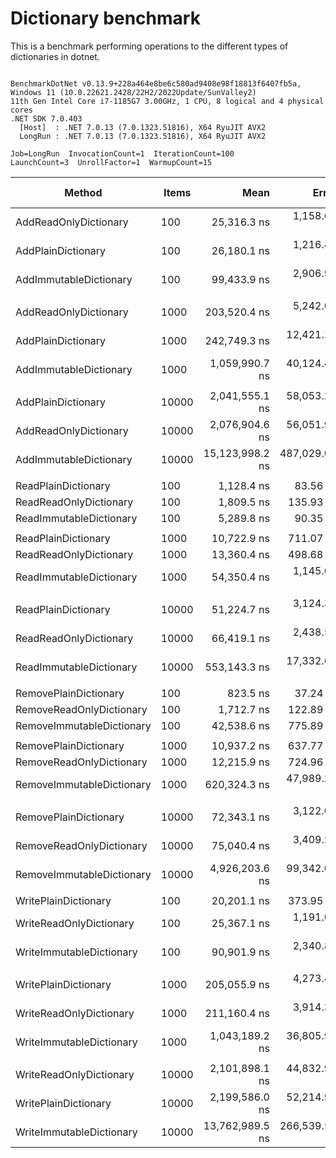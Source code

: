 # Dictionary benchmark

This is a benchmark performing operations to the different types of dictionaries in dotnet.

```

BenchmarkDotNet v0.13.9+228a464e8be6c580ad9408e98f18813f6407fb5a, Windows 11 (10.0.22621.2428/22H2/2022Update/SunValley2)
11th Gen Intel Core i7-1185G7 3.00GHz, 1 CPU, 8 logical and 4 physical cores
.NET SDK 7.0.403
  [Host]  : .NET 7.0.13 (7.0.1323.51816), X64 RyuJIT AVX2
  LongRun : .NET 7.0.13 (7.0.1323.51816), X64 RyuJIT AVX2

Job=LongRun  InvocationCount=1  IterationCount=100  
LaunchCount=3  UnrollFactor=1  WarmupCount=15  

```
| Method                    | Items | Mean            | Error         | StdDev         | StdErr        | Min             | Max             | Op/s         | Ratio | Gen0      | Gen1      | Allocated  | Alloc Ratio |
|-------------------------- |------ |----------------:|--------------:|---------------:|--------------:|----------------:|----------------:|-------------:|------:|----------:|----------:|-----------:|------------:|
| AddReadOnlyDictionary     | 100   |     25,316.3 ns |   1,158.69 ns |     5,924.8 ns |     348.52 ns |     19,200.0 ns |     45,800.0 ns |    39,500.30 |  1.02 |         - |         - |    16792 B |        1.00 |
| AddPlainDictionary        | 100   |     26,180.1 ns |   1,216.40 ns |     6,197.9 ns |     365.85 ns |     19,000.0 ns |     46,100.0 ns |    38,196.89 |  1.00 |         - |         - |    16752 B |        1.00 |
| AddImmutableDictionary    | 100   |     99,433.9 ns |   2,906.96 ns |    14,384.0 ns |     873.77 ns |     86,800.0 ns |    167,200.0 ns |    10,056.93 |  3.97 |         - |         - |    69200 B |        4.13 |
|                           |       |                 |               |                |               |                 |                 |              |       |           |           |            |             |
| AddReadOnlyDictionary     | 1000  |    203,520.4 ns |   5,242.06 ns |    26,230.3 ns |   1,576.03 ns |    173,200.0 ns |    307,150.0 ns |     4,913.51 |  0.88 |         - |         - |   161824 B |        1.00 |
| AddPlainDictionary        | 1000  |    242,749.3 ns |  12,421.12 ns |    63,401.3 ns |   3,735.96 ns |    179,150.0 ns |    462,200.0 ns |     4,119.48 |  1.00 |         - |         - |   161784 B |        1.00 |
| AddImmutableDictionary    | 1000  |  1,059,990.7 ns |  40,124.43 ns |   205,532.5 ns |  12,069.28 ns |    795,800.0 ns |  1,728,800.0 ns |       943.40 |  4.65 |         - |         - |   902064 B |        5.58 |
|                           |       |                 |               |                |               |                 |                 |              |       |           |           |            |             |
| AddPlainDictionary        | 10000 |  2,041,555.1 ns |  58,053.26 ns |   289,414.4 ns |  17,452.34 ns |  1,792,650.0 ns |  3,437,650.0 ns |       489.82 |  1.00 |         - |         - |  1549104 B |        1.00 |
| AddReadOnlyDictionary     | 10000 |  2,076,904.6 ns |  56,051.98 ns |   282,535.2 ns |  16,854.64 ns |  1,782,500.0 ns |  3,278,350.0 ns |       481.49 |  1.04 |         - |         - |  1549144 B |        1.00 |
| AddImmutableDictionary    | 10000 | 15,123,998.2 ns | 487,029.06 ns | 2,427,998.2 ns | 146,413.80 ns | 11,791,900.0 ns | 22,917,150.0 ns |        66.12 |  7.52 | 1000.0000 | 1000.0000 | 11190768 B |        7.22 |
|                           |       |                 |               |                |               |                 |                 |              |       |           |           |            |             |
| ReadPlainDictionary       | 100   |      1,128.4 ns |      83.56 ns |       428.0 ns |      25.13 ns |        450.0 ns |      2,550.0 ns |   886,172.65 |  1.00 |         - |         - |      504 B |        1.00 |
| ReadReadOnlyDictionary    | 100   |      1,809.5 ns |     135.93 ns |       690.1 ns |      40.88 ns |        900.0 ns |      4,900.0 ns |   552,646.89 |  1.81 |         - |         - |      504 B |        1.00 |
| ReadImmutableDictionary   | 100   |      5,289.8 ns |      90.35 ns |       450.4 ns |      27.16 ns |      4,600.0 ns |      6,800.0 ns |   189,042.41 |  5.30 |         - |         - |      504 B |        1.00 |
|                           |       |                 |               |                |               |                 |                 |              |       |           |           |            |             |
| ReadPlainDictionary       | 1000  |     10,722.9 ns |     711.07 ns |     3,544.9 ns |     213.77 ns |      6,800.0 ns |     25,800.0 ns |    93,258.27 |  1.00 |         - |         - |      504 B |        1.00 |
| ReadReadOnlyDictionary    | 1000  |     13,360.4 ns |     498.68 ns |     2,453.5 ns |     149.87 ns |      9,200.0 ns |     23,950.0 ns |    74,847.79 |  1.34 |         - |         - |      504 B |        1.00 |
| ReadImmutableDictionary   | 1000  |     54,350.4 ns |   1,145.03 ns |     5,782.1 ns |     344.32 ns |     42,300.0 ns |     73,700.0 ns |    18,399.14 |  5.48 |         - |         - |      504 B |        1.00 |
|                           |       |                 |               |                |               |                 |                 |              |       |           |           |            |             |
| ReadPlainDictionary       | 10000 |     51,224.7 ns |   3,124.32 ns |    15,975.7 ns |     939.75 ns |     31,800.0 ns |    106,200.0 ns |    19,521.82 |  1.00 |         - |         - |      504 B |        1.00 |
| ReadReadOnlyDictionary    | 10000 |     66,419.1 ns |   2,438.57 ns |    12,202.1 ns |     733.16 ns |     46,650.0 ns |    109,400.0 ns |    15,055.90 |  1.40 |         - |         - |      504 B |        1.00 |
| ReadImmutableDictionary   | 10000 |    553,143.3 ns |  17,332.61 ns |    88,940.3 ns |   5,213.77 ns |    438,600.0 ns |    790,100.0 ns |     1,807.85 | 11.74 |         - |         - |      504 B |        1.00 |
|                           |       |                 |               |                |               |                 |                 |              |       |           |           |            |             |
| RemovePlainDictionary     | 100   |        823.5 ns |      37.24 ns |       187.7 ns |      11.20 ns |        500.0 ns |      1,500.0 ns | 1,214,347.45 |  1.00 |         - |         - |      504 B |        1.00 |
| RemoveReadOnlyDictionary  | 100   |      1,712.7 ns |     122.89 ns |       621.7 ns |      36.96 ns |      1,000.0 ns |      4,300.0 ns |   583,866.31 |  2.19 |         - |         - |      544 B |        1.08 |
| RemoveImmutableDictionary | 100   |     42,538.6 ns |     775.89 ns |     3,780.9 ns |     233.14 ns |     38,500.0 ns |     58,400.0 ns |    23,508.06 | 53.97 |         - |         - |    29616 B |       58.76 |
|                           |       |                 |               |                |               |                 |                 |              |       |           |           |            |             |
| RemovePlainDictionary     | 1000  |     10,937.2 ns |     637.77 ns |     3,167.6 ns |     191.71 ns |      8,050.0 ns |     26,450.0 ns |    91,431.25 |  1.00 |         - |         - |      504 B |        1.00 |
| RemoveReadOnlyDictionary  | 1000  |     12,215.9 ns |     724.96 ns |     3,627.5 ns |     217.96 ns |      8,700.0 ns |     27,300.0 ns |    81,860.63 |  1.17 |         - |         - |      544 B |        1.08 |
| RemoveImmutableDictionary | 1000  |    620,324.3 ns |  47,989.23 ns |   244,952.2 ns |  14,433.95 ns |    321,600.0 ns |  1,527,000.0 ns |     1,612.06 | 62.52 |         - |         - |   443472 B |      879.90 |
|                           |       |                 |               |                |               |                 |                 |              |       |           |           |            |             |
| RemovePlainDictionary     | 10000 |     72,343.1 ns |   3,122.04 ns |    15,935.9 ns |     939.03 ns |     52,200.0 ns |    116,200.0 ns |    13,823.03 |  1.00 |         - |         - |      504 B |        1.00 |
| RemoveReadOnlyDictionary  | 10000 |     75,040.4 ns |   3,409.22 ns |    17,308.9 ns |   1,025.29 ns |     53,600.0 ns |    130,500.0 ns |    13,326.16 |  1.08 |         - |         - |      544 B |        1.08 |
| RemoveImmutableDictionary | 10000 |  4,926,203.6 ns |  99,342.06 ns |   507,971.1 ns |  29,880.65 ns |  4,344,450.0 ns |  6,677,000.0 ns |       203.00 | 71.04 |         - |         - |  6003920 B |   11,912.54 |
|                           |       |                 |               |                |               |                 |                 |              |       |           |           |            |             |
| WritePlainDictionary      | 100   |     20,201.1 ns |     373.95 ns |     1,846.9 ns |     112.40 ns |     18,000.0 ns |     27,800.0 ns |    49,502.23 |  1.00 |         - |         - |    10104 B |        1.00 |
| WriteReadOnlyDictionary   | 100   |     25,367.1 ns |   1,191.08 ns |     6,036.4 ns |     358.19 ns |     18,250.0 ns |     43,650.0 ns |    39,421.18 |  1.27 |         - |         - |    10144 B |        1.00 |
| WriteImmutableDictionary  | 100   |     90,901.9 ns |   2,340.80 ns |    11,516.9 ns |     703.50 ns |     78,900.0 ns |    137,300.0 ns |    11,000.87 |  4.54 |         - |         - |    51224 B |        5.07 |
|                           |       |                 |               |                |               |                 |                 |              |       |           |           |            |             |
| WritePlainDictionary      | 1000  |    205,055.9 ns |   4,273.45 ns |    20,538.7 ns |   1,283.67 ns |    171,400.0 ns |    266,150.0 ns |     4,876.72 |  1.00 |         - |         - |    96504 B |        1.00 |
| WriteReadOnlyDictionary   | 1000  |    211,160.4 ns |   3,914.32 ns |    18,775.1 ns |   1,175.74 ns |    191,150.0 ns |    278,350.0 ns |     4,735.74 |  1.03 |         - |         - |    96544 B |        1.00 |
| WriteImmutableDictionary  | 1000  |  1,043,189.2 ns |  36,805.98 ns |   187,536.1 ns |  11,069.90 ns |    806,400.0 ns |  1,665,100.0 ns |       958.60 |  5.19 |         - |         - |   711672 B |        7.37 |
|                           |       |                 |               |                |               |                 |                 |              |       |           |           |            |             |
| WriteReadOnlyDictionary   | 10000 |  2,101,898.1 ns |  44,832.93 ns |   231,262.1 ns |  13,487.48 ns |  1,711,900.0 ns |  2,917,400.0 ns |       475.76 |  0.97 |         - |         - |   960544 B |        1.00 |
| WritePlainDictionary      | 10000 |  2,199,586.0 ns |  52,214.96 ns |   268,404.4 ns |  15,707.18 ns |  1,703,450.0 ns |  3,204,300.0 ns |       454.63 |  1.00 |         - |         - |   960504 B |        1.00 |
| WriteImmutableDictionary  | 10000 | 13,762,989.5 ns | 266,539.59 ns | 1,365,316.1 ns |  80,174.12 ns | 10,870,000.0 ns | 17,933,750.0 ns |        72.66 |  6.33 | 1000.0000 | 1000.0000 |  9272552 B |        9.65 |
